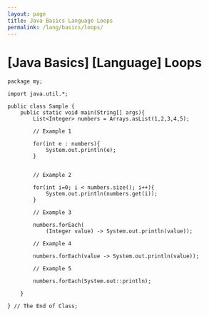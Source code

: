 ```yaml
---
layout: page
title: Java Basics Language Loops
permalink: /lang/basics/loops/
---
```


# [Java Basics] [Language] Loops

    package my;

    import java.util.*;

    public class Sample {
        public static void main(String[] args){
            List<Integer> numbers = Arrays.asList(1,2,3,4,5);

            // Example 1

            for(int e : numbers){
                System.out.println(e);
            }


            // Example 2

            for(int i=0; i < numbers.size(); i++){
                System.out.println(numbers.get(i));
            }

            // Example 3

            numbers.forEach(
            	(Integer value) -> System.out.println(value));

            // Example 4

            numbers.forEach(value -> System.out.println(value));

            // Example 5

            numbers.forEach(System.out::println);

        }

    } // The End of Class;
